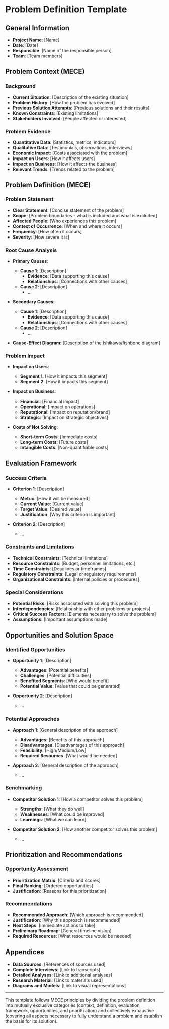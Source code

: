 # Problem Definition Template

## General Information

- **Project Name**: [Name]
- **Date**: [Date]
- **Responsible**: [Name of the responsible person]
- **Team**: [Team members]

## Problem Context (MECE)

### Background

- **Current Situation**: [Description of the existing situation]
- **Problem History**: [How the problem has evolved]
- **Previous Solution Attempts**: [Previous solutions and their results]
- **Known Constraints**: [Existing limitations]
- **Stakeholders Involved**: [People affected or interested]

### Problem Evidence

- **Quantitative Data**: [Statistics, metrics, indicators]
- **Qualitative Data**: [Testimonials, observations, interviews]
- **Economic Impact**: [Costs associated with the problem]
- **Impact on Users**: [How it affects users]
- **Impact on Business**: [How it affects the business]
- **Relevant Trends**: [Trends related to the problem]

## Problem Definition (MECE)

### Problem Statement

- **Clear Statement**: [Concise statement of the problem]
- **Scope**: [Problem boundaries - what is included and what is excluded]
- **Affected People**: [Who experiences this problem]
- **Context of Occurrence**: [When and where it occurs]
- **Frequency**: [How often it occurs]
- **Severity**: [How severe it is]

### Root Cause Analysis

- **Primary Causes**:
  - **Cause 1**: [Description]
    - **Evidence**: [Data supporting this cause]
    - **Relationships**: [Connections with other causes]
  - **Cause 2**: [Description]
    - ...

- **Secondary Causes**:
  - **Cause 1**: [Description]
    - **Evidence**: [Data supporting this cause]
    - **Relationships**: [Connections with other causes]
  - **Cause 2**: [Description]
    - ...

- **Cause-Effect Diagram**: [Description of the Ishikawa/fishbone diagram]

### Problem Impact

- **Impact on Users**:
  - **Segment 1**: [How it impacts this segment]
  - **Segment 2**: [How it impacts this segment]

- **Impact on Business**:
  - **Financial**: [Financial impact]
  - **Operational**: [Impact on operations]
  - **Reputational**: [Impact on reputation/brand]
  - **Strategic**: [Impact on strategic objectives]

- **Costs of Not Solving**:
  - **Short-term Costs**: [Immediate costs]
  - **Long-term Costs**: [Future costs]
  - **Intangible Costs**: [Non-quantifiable costs]

## Evaluation Framework

### Success Criteria

- **Criterion 1**: [Description]
  - **Metric**: [How it will be measured]
  - **Current Value**: [Current value]
  - **Target Value**: [Desired value]
  - **Justification**: [Why this criterion is important]

- **Criterion 2**: [Description]
  - ...

### Constraints and Limitations

- **Technical Constraints**: [Technical limitations]
- **Resource Constraints**: [Budget, personnel limitations, etc.]
- **Time Constraints**: [Deadlines or timeframes]
- **Regulatory Constraints**: [Legal or regulatory requirements]
- **Organizational Constraints**: [Internal policies or procedures]

### Special Considerations

- **Potential Risks**: [Risks associated with solving this problem]
- **Interdependencies**: [Relationship with other problems or projects]
- **Critical Success Factors**: [Elements necessary to solve the problem]
- **Assumptions**: [Important assumptions made]

## Opportunities and Solution Space

### Identified Opportunities

- **Opportunity 1**: [Description]
  - **Advantages**: [Potential benefits]
  - **Challenges**: [Potential difficulties]
  - **Benefited Segments**: [Who would benefit]
  - **Potential Value**: [Value that could be generated]

- **Opportunity 2**: [Description]
  - ...

### Potential Approaches

- **Approach 1**: [General description of the approach]
  - **Advantages**: [Benefits of this approach]
  - **Disadvantages**: [Disadvantages of this approach]
  - **Feasibility**: [High/Medium/Low]
  - **Required Resources**: [What would be needed]

- **Approach 2**: [General description of the approach]
  - ...

### Benchmarking

- **Competitor Solution 1**: [How a competitor solves this problem]
  - **Strengths**: [What they do well]
  - **Weaknesses**: [What could be improved]
  - **Learnings**: [What we can learn]

- **Competitor Solution 2**: [How another competitor solves this problem]
  - ...

## Prioritization and Recommendations

### Opportunity Assessment

- **Prioritization Matrix**: [Criteria and scores]
- **Final Ranking**: [Ordered opportunities]
- **Justification**: [Reasons for this prioritization]

### Recommendations

- **Recommended Approach**: [Which approach is recommended]
- **Justification**: [Why this approach is recommended]
- **Next Steps**: [Immediate actions to take]
- **Preliminary Roadmap**: [General timeline vision]
- **Required Resources**: [What resources would be needed]

## Appendices

- **Data Sources**: [References of sources used]
- **Complete Interviews**: [Link to transcripts]
- **Detailed Analyses**: [Link to additional analyses]
- **Research Material**: [Link to materials used]
- **Diagrams and Models**: [Link to visual representations]

---

This template follows MECE principles by dividing the problem definition into mutually exclusive categories (context, definition, evaluation framework, opportunities, and prioritization) and collectively exhaustive (covering all aspects necessary to fully understand a problem and establish the basis for its solution).
